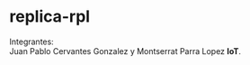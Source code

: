 # replica-rpl

<p>Integrantes: </br> Juan Pablo Cervantes Gonzalez y Montserrat Parra Lopez <b>IoT</b>.

